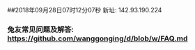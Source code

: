 ##2018年09月28日07时12分07秒 新址: 142.93.190.224
### 兔友常见问题及解答: https://github.com/wanggonging/d/blob/w/FAQ.md
